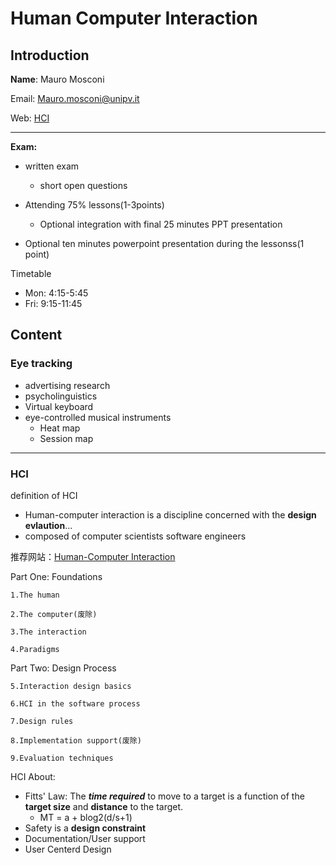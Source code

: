 # Human Computer Interaction

## Introduction

**Name**: Mauro Mosconi

Email: Mauro.mosconi@unipv.it

Web: [HCI](http://mauro.mosconi.it/hci/)
___

**Exam:**

* written exam
	* short open questions

* Attending 75% lessons(1-3points)
	* Optional integration with final 25 minutes PPT presentation

* Optional ten minutes powerpoint presentation during the lessonss(1 point)

Timetable

* Mon: 4:15-5:45
* Fri: 9:15-11:45
	
## Content

### Eye tracking

* advertising research
* psycholinguistics
* Virtual keyboard
* eye-controlled musical instruments
	- Heat map
	- Session map
___
### HCI
definition of HCI

* Human-computer interaction is a discipline concerned with the **design evlaution**...
* composed of computer scientists software engineers

推荐网站：[Human-Computer Interaction](http://www.hcibook.com/e3/)

Part One: Foundations

	1.The human
	
	2.The computer(废除)

	3.The interaction

	4.Paradigms
Part Two: Design Process

	5.Interaction design basics
	
	6.HCI in the software process
	
	7.Design rules

	8.Implementation support(废除)

	9.Evaluation techniques

HCI About:

* Fitts' Law: The ***time required*** to move to a target is a function of the **target size** and **distance** to the target.
	* MT = a + blog2(d/s+1)
* Safety is a **design constraint**
* Documentation/User support
* User Centerd Design